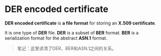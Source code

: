 # DER encoded certificate

**DER encoded certificate** is **a file format** for storing an **X.509 certificate**.

It is one type of **DER** file. **DER** is a subset of **BER** format. **BER** is a serialization format for the abstract **ASN.1** format.

> 笔记：这里讲清了DER、BER和ASN.1之间的关系。
